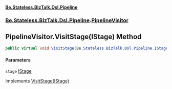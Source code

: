 #### [Be.Stateless.BizTalk.Dsl.Pipeline](README.md 'README')
### [Be.Stateless.BizTalk.Dsl.Pipeline](Be.Stateless.BizTalk.Dsl.Pipeline.md 'Be.Stateless.BizTalk.Dsl.Pipeline').[PipelineVisitor](PipelineVisitor.md 'Be.Stateless.BizTalk.Dsl.Pipeline.PipelineVisitor')

## PipelineVisitor.VisitStage(IStage) Method

```csharp
public virtual void VisitStage(Be.Stateless.BizTalk.Dsl.Pipeline.IStage stage);
```
#### Parameters

<a name='Be.Stateless.BizTalk.Dsl.Pipeline.PipelineVisitor.VisitStage(Be.Stateless.BizTalk.Dsl.Pipeline.IStage).stage'></a>

`stage` [IStage](IStage.md 'Be.Stateless.BizTalk.Dsl.Pipeline.IStage')

Implements [VisitStage(IStage)](IPipelineVisitor.VisitStage(IStage).md 'Be.Stateless.BizTalk.Dsl.Pipeline.IPipelineVisitor.VisitStage(Be.Stateless.BizTalk.Dsl.Pipeline.IStage)')